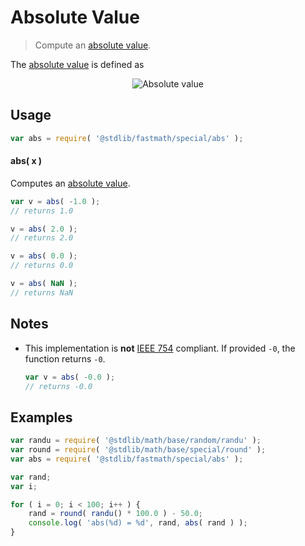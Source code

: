 # Absolute Value

> Compute an [absolute value][absolute-value].

<section class="intro">

The [absolute value][absolute-value] is defined as

<!-- <equation class="equation" label="eq:absolute_value" align="center" raw="|x| = \begin{cases} x & \textrm{if}\ x \geq 0 \\ -x & \textrm{if}\ x < 0\end{cases}" alt="Absolute value"> -->

<div class="equation" align="center" data-raw-text="|x| = \begin{cases} x &amp; \textrm{if}\ x \geq 0 \\ -x &amp; \textrm{if}\ x &lt; 0\end{cases}" data-equation="eq:absolute_value">
    <img src="https://cdn.rawgit.com/stdlib-js/stdlib/6c7e930588674097b03b3201c5d368532bba6c67/lib/node_modules/@stdlib/fastmath/special/abs/docs/img/equation_absolute_value.svg" alt="Absolute value">
    <br>
</div>

<!-- </equation> -->

</section>

<!-- /.intro -->

<section class="usage">

## Usage

```javascript
var abs = require( '@stdlib/fastmath/special/abs' );
```

#### abs( x )

Computes an [absolute value][absolute-value].

```javascript
var v = abs( -1.0 );
// returns 1.0

v = abs( 2.0 );
// returns 2.0

v = abs( 0.0 );
// returns 0.0

v = abs( NaN );
// returns NaN
```

</section>

<!-- /.usage -->

<!-- Package usage notes. Make sure to keep an empty line after the `section` element and another before the `/section` close. -->

<section class="notes">

## Notes

-   This implementation is **not** [IEEE 754][ieee754] compliant. If provided `-0`, the function returns `-0`.

    ```javascript
    var v = abs( -0.0 );
    // returns -0.0
    ```

</section>

<!-- /.notes -->

<section class="examples">

## Examples

```javascript
var randu = require( '@stdlib/math/base/random/randu' );
var round = require( '@stdlib/math/base/special/round' );
var abs = require( '@stdlib/fastmath/special/abs' );

var rand;
var i;

for ( i = 0; i < 100; i++ ) {
    rand = round( randu() * 100.0 ) - 50.0;
    console.log( 'abs(%d) = %d', rand, abs( rand ) );
}
```

</section>

<!-- /.examples -->

<section class="links">

[absolute-value]: https://en.wikipedia.org/wiki/Absolute_value

[ieee754]: https://en.wikipedia.org/wiki/IEEE_754-1985

</section>

<!-- /.links -->
